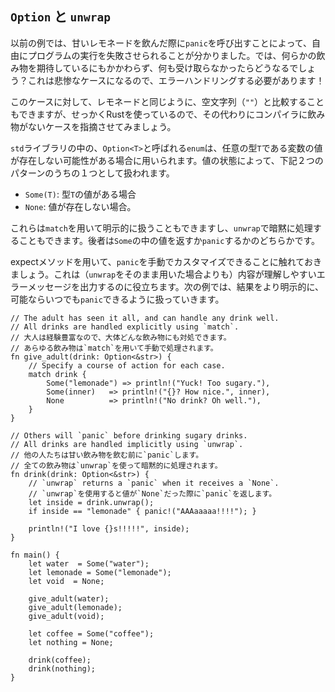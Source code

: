 ## `Option` と `unwrap`

以前の例では、甘いレモネードを飲んだ際に`panic`を呼び出すことによって、自由にプログラムの実行を失敗させられることが分かりました。では、何らかの飲み物を期待しているにもかかわらず、何も受け取らなかったらどうなるでしょう？これは悲惨なケースになるので、エラーハンドリングする必要があります！

このケースに対して、レモネードと同じように、空文字列（`""`）と比較することもできますが、せっかくRustを使っているので、その代わりにコンパイラに飲み物がないケースを指摘させてみましょう。

`std`ライブラリの中の、`Option<T>`と呼ばれる`enum`は、任意の型`T`である変数の値が存在しない可能性がある場合に用いられます。値の状態によって、下記２つのパターンのうちの１つとして扱われます。

-   `Some(T)`: 型`T`の値がある場合
-   `None`: 値が存在しない場合。

これらは`match`を用いて明示的に扱うこともできますし、`unwrap`で暗黙に処理することもできます。後者は`Some`の中の値を返すか`panic`するかのどちらかです。

expectメソッドを用いて、`panic`を手動でカスタマイズできることに触れておきましょう。これは（`unwrap`をそのまま用いた場合よりも）内容が理解しやすいエラーメッセージを出力するのに役立ちます。次の例では、結果をより明示的に、可能ならいつでも`panic`できるように扱っていきます。

    // The adult has seen it all, and can handle any drink well.
    // All drinks are handled explicitly using `match`.
    // 大人は経験豊富なので、大体どんな飲み物にも対処できます。
    // あらゆる飲み物は`match`を用いて手動で処理されます。
    fn give_adult(drink: Option<&str>) {
        // Specify a course of action for each case.
        match drink {
            Some("lemonade") => println!("Yuck! Too sugary."),
            Some(inner)   => println!("{}? How nice.", inner),
            None          => println!("No drink? Oh well."),
        }
    }

    // Others will `panic` before drinking sugary drinks.
    // All drinks are handled implicitly using `unwrap`.
    // 他の人たちは甘い飲み物を飲む前に`panic`します。
    // 全ての飲み物は`unwrap`を使って暗黙的に処理されます。
    fn drink(drink: Option<&str>) {
        // `unwrap` returns a `panic` when it receives a `None`.
        // `unwrap`を使用すると値が`None`だった際に`panic`を返します。
        let inside = drink.unwrap();
        if inside == "lemonade" { panic!("AAAaaaaa!!!!"); }

        println!("I love {}s!!!!!", inside);
    }

    fn main() {
        let water  = Some("water");
        let lemonade = Some("lemonade");
        let void  = None;

        give_adult(water);
        give_adult(lemonade);
        give_adult(void);

        let coffee = Some("coffee");
        let nothing = None;

        drink(coffee);
        drink(nothing);
    }


